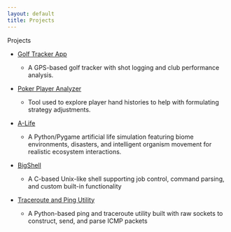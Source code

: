 ```yaml
---
layout: default
title: Projects
---
```

Projects

- [Golf Tracker App](https://github.com/ksicat503/golf-tracker)
  - A GPS-based golf tracker with shot logging and club performance analysis.
 
- [Poker Player Analyzer](https://github.com/ksicat503/playerstat-explorer)
  - Tool used to explore player hand histories to help with formulating strategy adjustments.

 - [A-Life](https://github.com/ksicat503/A-Life)
   - A Python/Pygame artificial life simulation featuring biome environments, disasters, and intelligent organism movement for realistic ecosystem interactions.
    
- [BigShell](https://github.com/ksicat503/shell-implementation)
  - A C-based Unix-like shell supporting job control, command parsing, and custom built-in functionality
 
- [Traceroute and Ping Utility](https://github.com/ksicat503/traceroute-ping-utility)
  - A Python-based ping and traceroute utility built with raw sockets to construct, send, and parse ICMP packets
